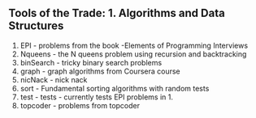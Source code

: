 
Tools of the Trade: 1. Algorithms and Data Structures
--------------------------------------------------

1. EPI - problems from the book -Elements of Programming Interviews
2. Nqueens - the N queens problem using recursion and backtracking
3. binSearch - tricky binary search problems
4. graph - graph algorithms from Coursera course
5. nicNack - nick nack
6. sort - Fundamental sorting algorithms with random tests
7. test - tests - currently tests EPI problems in 1.
8. topcoder - problems from topcoder
